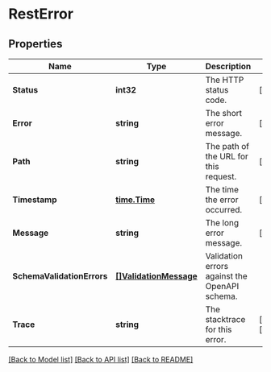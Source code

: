 # RestError

## Properties

Name | Type | Description | Notes
------------ | ------------- | ------------- | -------------
**Status** | **int32** | The HTTP status code. | [readonly] 
**Error** | **string** | The short error message. | [readonly] 
**Path** | **string** | The path of the URL for this request. | [readonly] 
**Timestamp** | [**time.Time**](time.Time.md) | The time the error occurred. | [readonly] 
**Message** | **string** | The long error message. | [readonly] 
**SchemaValidationErrors** | [**[]ValidationMessage**](ValidationMessage.md) | Validation errors against the OpenAPI schema. | 
**Trace** | **string** | The stacktrace for this error. | [optional] [readonly] 

[[Back to Model list]](../README.md#documentation-for-models) [[Back to API list]](../README.md#documentation-for-api-endpoints) [[Back to README]](../README.md)


